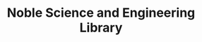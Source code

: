 ---
layout: repo
title: "Noble Science and Engineering Library"
id: 12948
permalink: repos/12948/
---